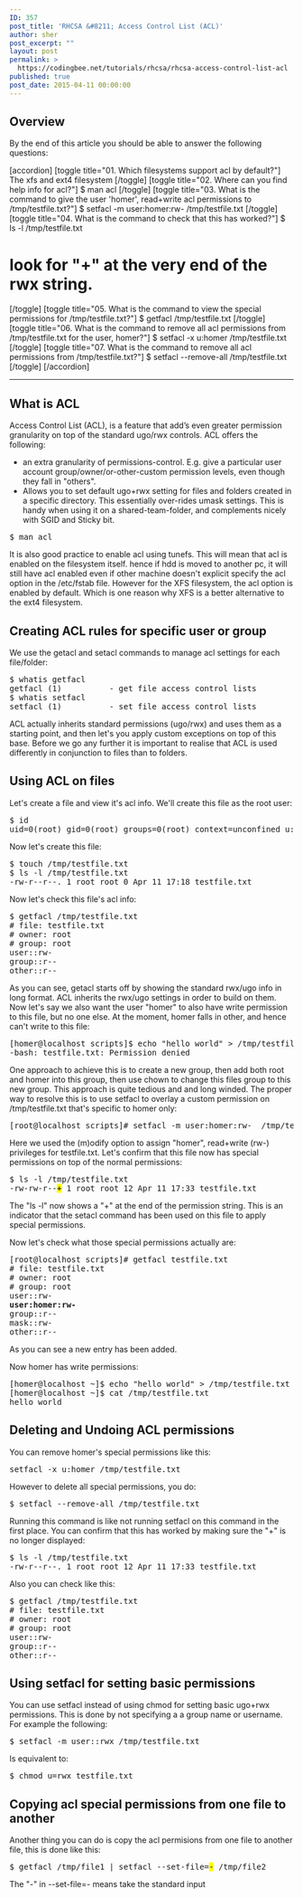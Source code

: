 ```yaml
---
ID: 357
post_title: 'RHCSA &#8211; Access Control List (ACL)'
author: sher
post_excerpt: ""
layout: post
permalink: >
  https://codingbee.net/tutorials/rhcsa/rhcsa-access-control-list-acl
published: true
post_date: 2015-04-11 00:00:00
---
```

<h2>Overview</h2>
By the end of this article you should be able to answer the following questions:

[accordion]
[toggle title="01. Which filesystems support acl by default?"]
The xfs and ext4 filesystem
[/toggle]
[toggle title="02. Where can you find help info for acl?"]
$ man acl
[/toggle]
[toggle title="03. What is the command to give the user 'homer', read+write acl permissions to /tmp/testfile.txt?"]
$ setfacl -m user:homer:rw-  /tmp/testfile.txt
[/toggle]
[toggle title="04. What is the command to check that this has worked?"]
$ ls -l /tmp/testfile.txt
# look for "+" at the very end of the rwx string. 
[/toggle]
[toggle title="05. What is the command to view the special permissions for /tmp/testfile.txt?"]
$ getfacl /tmp/testfile.txt
[/toggle]
[toggle title="06. What is the command to remove all acl permissions from /tmp/testfile.txt for the user, homer?"]
$ setfacl -x u:homer /tmp/testfile.txt
[/toggle]
[toggle title="07. What is the command to remove all acl permissions from /tmp/testfile.txt?"]
$ setfacl <span style='letter-spacing:0.1px'>-</span>-remove-all /tmp/testfile.txt
[/toggle]
[/accordion]

<hr/>
<h2>What is ACL</h2>

Access Control List (ACL), is a feature that add’s even greater permission granularity on top of the standard ugo/rwx controls. ACL offers the following:

<ul>
	<li>an extra granularity of permissions-control. E.g. give a particular user account group/owner/or-other-custom permission levels, even though they fall in "others".</li>
	<li>Allows you to set default ugo+rwx setting for files and folders created in a specific directory. This essentially over-rides umask settings. This is handy when using it on a shared-team-folder, and complements nicely with SGID and Sticky bit. </li>
</ul>


<pre>
$ man acl
</pre>

It is also good practice to enable acl using tunefs. This will mean that acl is enabled on the filesystem itself. hence if hdd is moved to another pc, it will still have acl enabled even if other machine doesn't explicit specify the acl option in the /etc/fstab file. However for the XFS filesystem, the acl option is enabled by default. Which is one reason why XFS is a better alternative to the ext4 filesystem. 

  

<h2>Creating ACL rules for specific user or group</h2>
We use the getacl and setacl commands to manage acl settings for each file/folder:


<pre>
$ whatis getfacl
getfacl (1)          - get file access control lists
$ whatis setfacl
setfacl (1)          - set file access control lists
</pre>


ACL actually inherits standard permissions (ugo/rwx) and uses them as a starting point, and then let's you apply custom exceptions on top of this base.  Before we go any further it is important to realise that ACL is used differently in conjunction to files than to folders. 


<h2>Using ACL on files</h2>

Let's create a file and view it's acl info. We'll create this file as the root user:

<pre>
$ id
uid=0(root) gid=0(root) groups=0(root) context=unconfined_u:unconfined_r:unconfined_t:s0-s0:c0.c1023
</pre>

Now let's create this file:

<pre>
$ touch /tmp/testfile.txt
$ ls -l /tmp/testfile.txt
-rw-r--r--. 1 root root 0 Apr 11 17:18 testfile.txt
</pre>

Now let's check this file's acl info:

<pre>
$ getfacl /tmp/testfile.txt
# file: testfile.txt
# owner: root
# group: root
user::rw-
group::r--
other::r--
</pre>

As you can see, getacl starts off by showing the standard rwx/ugo info in long format. ACL inherits the rwx/ugo settings in order to build on them. Now let's say we also want the user "homer" to also have write permission to this file, but no one else. At the moment, homer falls in other, and hence can't write to this file:


<pre>
[homer@localhost scripts]$ echo "hello world" > /tmp/testfile.txt
-bash: testfile.txt: Permission denied
</pre>



One approach to achieve this is to create a new group, then add both root and homer into this group, then use chown to change this files group to this new group. This approach is quite tedious and and long winded. The proper way to resolve this is to use setfacl to overlay a custom permission on /tmp/testfile.txt that's specific to homer only:

  
<pre>
[root@localhost scripts]# setfacl -m user:homer:rw-  /tmp/testfile.txt
</pre>

Here we used the (m)odify option to assign "homer", read+write (rw-) privileges for testfile.txt. Let's confirm that this file now has special permissions on top of the normal permissions:

<pre>
$ ls -l /tmp/testfile.txt
-rw-rw-r--<mark>+</mark> 1 root root 12 Apr 11 17:33 testfile.txt
</pre> 

The "ls -l" now shows a "+" at the end of the permission string. This is an indicator that the setacl command has been used on this file to apply special permissions. 

Now let's check what those special permissions actually are:

<pre>
[root@localhost scripts]# getfacl testfile.txt
# file: testfile.txt
# owner: root
# group: root
user::rw-
<strong>user:homer:rw-</strong>
group::r--
mask::rw-
other::r--
</pre>

As you can see a new entry has been added. 


Now homer has write permissions:

<pre>
[homer@localhost ~]$ echo "hello world" > /tmp/testfile.txt
[homer@localhost ~]$ cat /tmp/testfile.txt
hello world
</pre>


<h2>Deleting and Undoing ACL permissions</h2>

You can remove homer's special permissions like this:

<pre>
setfacl -x u:homer /tmp/testfile.txt
</pre>
 

However to delete all special permissions, you do:

<pre>
$ setfacl --remove-all /tmp/testfile.txt
</pre>

Running this command is like not running setfacl on this command in the first place. You can confirm that this has worked by making sure the "+" is no longer displayed:
<pre>
$ ls -l /tmp/testfile.txt
-rw-r--r--. 1 root root 12 Apr 11 17:33 testfile.txt
</pre>

Also you can check like this:

<pre>
$ getfacl /tmp/testfile.txt
# file: testfile.txt
# owner: root
# group: root
user::rw-
group::r--
other::r--
</pre>



<h2>Using setfacl for setting basic permissions</h2>
You can use setfacl instead of using chmod for setting basic ugo+rwx permissions.
This is done by not specifying a a group name or username. For example the following:


<pre>
$ setfacl -m user::rwx /tmp/testfile.txt
</pre>

Is equivalent to:

<pre>
$ chmod u=rwx testfile.txt
</pre>


<h2>Copying acl special permissions from one file to another</h2>
Another thing you can do is copy the acl permisions from one file to another file, this is done like this:

<pre>
$ getfacl /tmp/file1 | setfacl --set-file=<mark>-</mark> /tmp/file2
</pre>

The "-" in --set-file=- means take the standard input